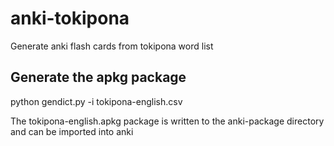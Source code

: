 # anki-tokipona
Generate anki flash cards from tokipona word list

## Generate the apkg package
python gendict.py -i  tokipona-english.csv

The tokipona-english.apkg package is written to the anki-package directory and can be imported into anki
